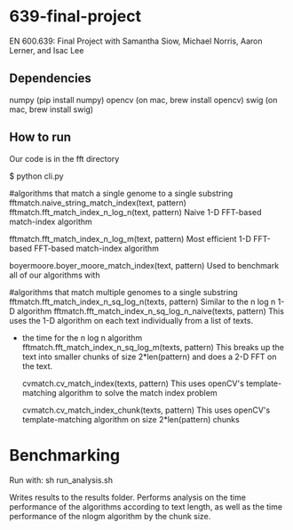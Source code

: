 # 639-final-project
EN 600.639: Final Project with Samantha Siow, Michael Norris, Aaron Lerner, and Isac Lee

Dependencies
------------
numpy (pip install numpy)
opencv (on mac, brew install opencv)
swig (on mac, brew install swig)

How to run
----------

Our code is in the fft directory

  $ python cli.py

#algorithms that match a single genome to a single substring
  fftmatch.naive\_string\_match\_index(text, pattern)
  fftmatch.fft\_match\_index\_n\_log\_n(text, pattern)
Naive 1-D FFT-based match-index algorithm

  fftmatch.fft\_match\_index\_n\_log\_m(text, pattern)
Most efficient 1-D FFT-based FFT-based match-index algorithm

  boyermoore.boyer\_moore\_match\_index(text, pattern)
Used to benchmark all of our algorithms with

#algorithms that match multiple genomes to a single substring
  fftmatch.fft\_match\_index\_n\_sq\_log\_n(texts, pattern)
Similar to the n log n 1-D algorithm
  fftmatch.fft\_match\_index\_n\_sq\_log\_n\_naive(texts, pattern)
This uses the 1-D algorithm on each text individually from a list of texts.
* the time for the n log n algorithm
  fftmatch.fft\_match\_index\_n\_sq\_log\_m(texts, pattern)
This breaks up the text into smaller chunks of size 2\*len(pattern) and does a
2-D FFT on the text.

  cvmatch.cv\_match\_index(texts, pattern)
This uses openCV's template-matching algorithm to solve the match index problem

  cvmatch.cv\_match\_index\_chunk(texts, pattern)
This uses openCV's template-matching algorithm on size 2\*len(pattern) chunks

# Benchmarking
Run with:
  sh run_analysis.sh

Writes results to the results folder. Performs analysis on the time performance
of the algorithms according to text length, as well as the time performance of
the nlogm algorithm by the chunk size.
